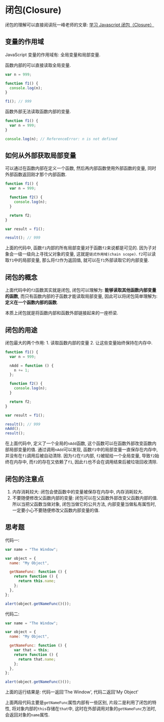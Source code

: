 # 闭包(Closure)

闭包的理解可以直接阅读阮一峰老师的文章: [学习 Javascript 闭包（Closure）](http://www.ruanyifeng.com/blog/2009/08/learning_javascript_closures.html)

## 变量的作用域

JavaScript 变量的作用域有: 全局变量和局部变量.

函数内部的可以直接读取全局变量.

```js
var n = 999;

function f1() {
  console.log(n);
}

f1(); // 999
```

函数外部无法读取函数内部的变量.

```js
function f1() {
  var n = 999;
}

console.log(n); // ReferenceError: n is not defined
```

## 如何从外部获取局部变量

可以通过在函数内部在定义一个函数, 然后再内部函数使用外部函数的变量, 同时外部函数返回刚才那个内部函数.

```js
function f1() {
  var n = 999;

  function f2() {
    console.log(n);
  }

  return f2;
}

var result = f1();

result(); // 999
```

上面的代码中, 函数`f1`内部的所有局部变量对于函数`f2`来说都是可见的. 因为子对象会一级一级向上寻找父对象的变量, 这就是`链式作用域(chain scope)`. `f2`可以读取`f1`中的局部变量, 那么将`f2`作为返回值, 就可以在`f1`外部读取它的内部变量.

## 闭包的概念

上面代码中的`f2`函数其实就是闭包, 闭包可以理解为: **能够读取其他函数内部变量的函数**, 而只有函数内部的子函数才能读取局部变量, 因此可以将闭包简单理解为: **定义在一个函数内部的函数**.

本质上闭包就是将函数内部和函数外部链接起来的一座桥梁.

## 闭包的用途

闭包最大的两个作用: 1. 读取函数内部的变量 2. 让这些变量始终保持在内存中.

```js
function f1() {
  var n = 999;

  nAdd = function () {
    n += 1;
  };

  function f2() {
    console.log(n);
  }

  return f2;
}

var result = f1();

result(); // 999
nAdd();
result();
```

在上面代码中, 定义了一个全局的`nAdd`函数, 这个函数可以在函数外部改变函数内部局部变量的值. 通过调用`nAdd`可以发现, 函数`f1`中的局部变量一直保存在内存中, 并没有在`f1`调用后被自动清除. 因为`f2`在`f1`内部, `f2`被赋给一个全局变量, 导致`f2`始终在内存中, 而`f2`的存在又依赖了`f1`, 因此`f1`也不会在调用结束后被垃圾回收清除.

## 闭包的注意点

1. 内存消耗较大: 闭包会使函数中的变量被保存在内存中, 内存消耗较大.
2. 不要随便修改父函数内部的变量: 闭包可以在父函数外部改变父函数内部的值. 所以当把父函数当做对象, 闭包当做它的公共方法, 内部变量当做私有属性时, 一定要小心不要随便修改父函数内部变量的值.

## 思考题

代码一:

```js
var name = "The Window";

var object = {
  name: "My Object",

  getNameFunc: function () {
    return function () {
      return this.name;
    };
  },
};

alert(object.getNameFunc()());
```

代码二:

```js
var name = "The Window";

var object = {
  name: "My Object",

  getNameFunc: function () {
    var that = this;
    return function () {
      return that.name;
    };
  },
};

alert(object.getNameFunc()());
```

上面的运行结果是: 代码一返回'The Window', 代码二返回'My Object'

上面两段代码主要是`getNameFunc`属性内部有一些区别, 片段二是利用了闭包的特性, 将对象内部的`this`存储在`that`中, 这时在外部调用对象的`getNameFunc`方法时, 会返回对象的`name`属性.